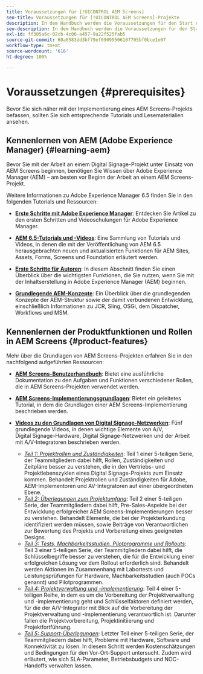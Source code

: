```yaml
---
title: Voraussetzungen für [!UICONTROL AEM Screens]
seo-title: Voraussetzungen für [!UICONTROL AEM Screens]-Projekte
description: In dem Handbuch werden die Voraussetzungen für den Start eines AEM Screens-Projekts beschrieben.
seo-description: In dem Handbuch werden die Voraussetzungen für den Start eines AEM Screens-Projekts beschrieben.
exl-id: ff305a6c-02cb-4c06-a457-9a22f525fab5
source-git-commit: 60a6583dd3bf79ef09099506107705bf0bce1e07
workflow-type: tm+mt
source-wordcount: '616'
ht-degree: 100%

---
```


# Voraussetzungen {#prerequisites}

Bevor Sie sich näher mit der Implementierung eines AEM Screens-Projekts befassen, sollten Sie sich entsprechende Tutorials und Lesematerialien ansehen.

## Kennenlernen von AEM (Adobe Experience Manager) {#learning-aem}

Bevor Sie mit der Arbeit an einem Digital Signage-Projekt unter Einsatz von AEM Screens beginnen, benötigen Sie Wissen über Adobe Experience Manager (AEM) – am besten vor Beginn der Arbeit an einem AEM Screens-Projekt.

Weitere Informationen zu Adobe Experience Manager 6.5 finden Sie in den folgenden Tutorials und Ressourcen:

* **[Erste Schritte mit Adobe Experience Manager](https://helpx.adobe.com/experience-manager/get-started.html)**: Entdecken Sie Artikel zu den ersten Schritten und Videoschulungen für Adobe Experience Manager.

* **[AEM 6.5-Tutorials und -Videos](https://helpx.adobe.com/experience-manager/kt/index/aem-6-5-videos.html)**: Eine Sammlung von Tutorials und Videos, in denen die mit der Veröffentlichung von AEM 6.5 herausgebrachten neuen und aktualisierten Funktionen für AEM Sites, Assets, Forms, Screens und Foundation erläutert werden.

* **[Erste Schritte für Autoren](https://helpx.adobe.com/experience-manager/6-5/sites/authoring/using/first-steps.html)**: In diesem Abschnitt finden Sie einen Überblick über die wichtigsten Funktionen, die Sie nutzen, wenn Sie mit der Inhaltserstellung in Adobe Experience Manager (AEM) beginnen.

* **[Grundlegende AEM-Konzepte](https://helpx.adobe.com/experience-manager/6-5/sites/developing/using/the-basics.html)**: Ein Überblick über die grundlegenden Konzepte der AEM-Struktur sowie der damit verbundenen Entwicklung, einschließlich Informationen zu JCR, Sling, OSGi, dem Dispatcher, Workflows und MSM.

## Kennenlernen der Produktfunktionen und Rollen in AEM Screens {#product-features}

Mehr über die Grundlagen von AEM Screens-Projekten erfahren Sie in den nachfolgend aufgeführten Ressourcen:

* **[AEM Screens-Benutzerhandbuch](https://helpx.adobe.com/experience-manager/6-5/screens/user-guide.html)**: Bietet eine ausführliche Dokumentation zu den Aufgaben und Funktionen verschiedener Rollen, die in AEM Screens-Projekten verwendet werden.

* **[AEM Screens-Implementierungsgrundlagen](https://experienceleague.adobe.com/?launch=AEM-7a#recommended/solutions/experience-manager)**: Bietet ein geleitetes Tutorial, in dem die Grundlagen einer AEM Screens-Implementierung beschrieben werden.

* **[Videos zu den Grundlagen von Digital Signage-Netzwerken](https://helpx.adobe.com/experience-manager/6-5/screens/user-guide.html?topic=/experience-manager/6-5/screens/morehelp/digital-signage-networks-basics.ug.js)**: Fünf grundlegende Videos, in denen wichtige Elemente von A/V, Digital Signage-Hardware, Digital Signage-Netzwerken und der Arbeit mit A/V-Integratoren beschrieben werden.
   * *[Teil 1: Projektrollen und Zuständigkeiten](https://helpx.adobe.com/experience-manager/6-5/screens/using/project-roles-responsibilities.html)*: Teil 1 einer 5-teiligen Serie, der Teammitgliedern dabei hilft, Rollen, Zuständigkeiten und Zeitpläne besser zu verstehen, die in den Vertriebs- und Projektlebenszyklen eines Digital Signage-Projekts zum Einsatz kommen. Behandelt Projektrollen und Zuständigkeiten für Adobe, AEM-Implementoren und AV-Integratoren auf einer übergeordneten Ebene.
   * *[Teil 2: Überlegungen zum Projektumfang](https://helpx.adobe.com/experience-manager/6-5/screens/using/project-considerations.html)*: Teil 2 einer 5-teiligen Serie, der Teammitgliedern dabei hilft, Pre-Sales-Aspekte bei der Entwicklung erfolgreicher AEM Screens-Implementierungen besser zu verstehen. Behandelt Elemente, die bei der Projekterkundung identifiziert werden müssen, sowie Beiträge von Verantwortlichen zur Bewertung des Projekts und Vorbereitung eines geeigneten Designs.
   * *[Teil 3: Tests, Machbarkeitsstudien, Pilotprogramme und Rollouts](https://helpx.adobe.com/experience-manager/6-5/screens/using/testing-pocs-pilots-rollouts.html)*: Teil 3 einer 5-teiligen Serie, der Teammitgliedern dabei hilft, die Schlüsselbegriffe besser zu verstehen, die für die Entwicklung einer erfolgreichen Lösung vor dem Rollout erforderlich sind. Behandelt werden Aktionen im Zusammenhang mit Labortests und Leistungsprüfungen für Hardware, Machbarkeitsstudien (auch POCs genannt) und Pilotprogrammen.
   * *[Teil 4: Projektverwaltung und -implementierung](https://helpx.adobe.com/experience-manager/6-5/screens/using/project-management-and-deployment.html)*: Teil 4 einer 5-teiligen Reihe, in dem es um die Vorbereitung der Projektverwaltung und -implementierung geht und Schlüsselfaktoren definiert werden, für die der A/V-Integrator mit Blick auf die Vorbereitung der Projektverwaltung und -implementierung verantwortlich ist. Darunter fallen die Projektvorbereitung, Projektinitiierung und Projektfortführung.
   * *[Teil 5: Support-Überlegungen](https://helpx.adobe.com/experience-manager/6-5/screens/using/support-considerations.html)*: Letzter Teil einer 5-teiligen Serie, der Teammitgliedern dabei hilft, Probleme mit Hardware, Software und Konnektivität zu lösen. In diesem Schritt werden Kostenschätzungen und Bedingungen für den Vor-Ort-Support untersucht. Zudem wird erläutert, wie sich SLA-Parameter, Betriebsbudgets und NOC-Handoffs verwalten lassen.
